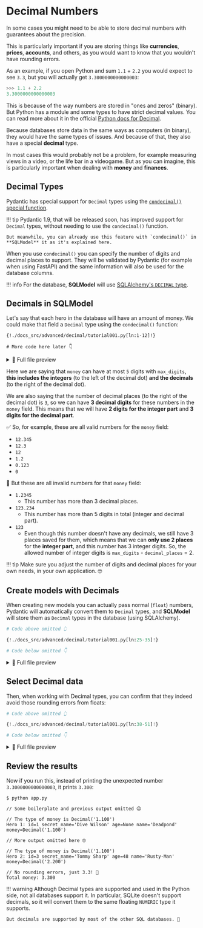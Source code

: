 # Decimal Numbers

In some cases you might need to be able to store decimal numbers with guarantees about the precision.

This is particularly important if you are storing things like **currencies**, **prices**, **accounts**, and others, as you would want to know that you wouldn't have rounding errors.

As an example, if you open Python and sum `1.1` + `2.2` you would expect to see `3.3`, but you will actually get `3.3000000000000003`:

```Python
>>> 1.1 + 2.2
3.3000000000000003
```

This is because of the way numbers are stored in "ones and zeros" (binary). But Python has a module and some types to have strict decimal values. You can read more about it in the official <a href="https://docs.python.org/3/library/decimal.html" class="external-link" target="_blank">Python docs for Decimal</a>.

Because databases store data in the same ways as computers (in binary), they would have the same types of issues. And because of that, they also have a special **decimal** type.

In most cases this would probably not be a problem, for example measuring views in a video, or the life bar in a videogame. But as you can imagine, this is particularly important when dealing with **money** and **finances**.

## Decimal Types

Pydantic has special support for `Decimal` types using the <a href="https://pydantic-docs.helpmanual.io/usage/types/#arguments-to-condecimal" class="external-link" target="_blank">`condecimal()` special function</a>.

!!! tip
    Pydantic 1.9, that will be released soon, has improved support for `Decimal` types, without needing to use the `condecimal()` function.

    But meanwhile, you can already use this feature with `condecimal()` in **SQLModel** it as it's explained here.

When you use `condecimal()` you can specify the number of digits and decimal places to support. They will be validated by Pydantic (for example when using FastAPI) and the same information will also be used for the database columns.

!!! info
    For the database, **SQLModel** will use <a href="https://docs.sqlalchemy.org/en/14/core/type_basics.html#sqlalchemy.types.DECIMAL" class="external-link" target="_blank">SQLAlchemy's `DECIMAL` type</a>.

## Decimals in SQLModel

Let's say that each hero in the database will have an amount of money. We could make that field a `Decimal` type using the `condecimal()` function:

```{.python .annotate hl_lines="12" }
{!./docs_src/advanced/decimal/tutorial001.py[ln:1-12]!}

# More code here later 👇
```

<details>
<summary>👀 Full file preview</summary>

```Python
{!./docs_src/advanced/decimal/tutorial001.py!}
```

</details>

Here we are saying that `money` can have at most `5` digits with `max_digits`, **this includes the integers** (to the left of the decimal dot) **and the decimals** (to the right of the decimal dot).

We are also saying that the number of decimal places (to the right of the decimal dot) is `3`, so we can have **3 decimal digits** for these numbers in the `money` field. This means that we will have **2 digits for the integer part** and **3 digits for the decimal part**.

✅ So, for example, these are all valid numbers for the `money` field:

* `12.345`
* `12.3`
* `12`
* `1.2`
* `0.123`
* `0`

🚫 But these are all invalid numbers for that `money` field:

* `1.2345`
    * This number has more than 3 decimal places.
* `123.234`
    * This number has more than 5 digits in total (integer and decimal part).
* `123`
    * Even though this number doesn't have any decimals, we still have 3 places saved for them, which means that we can **only use 2 places** for the **integer part**, and this number has 3 integer digits. So, the allowed number of integer digits is `max_digits` - `decimal_places` = 2.

!!! tip
    Make sure you adjust the number of digits and decimal places for your own needs, in your own application. 🤓

## Create models with Decimals

When creating new models you can actually pass normal (`float`) numbers, Pydantic will automatically convert them to `Decimal` types, and **SQLModel** will store them as `Decimal` types in the database (using SQLAlchemy).

```Python hl_lines="4-6"
# Code above omitted 👆

{!./docs_src/advanced/decimal/tutorial001.py[ln:25-35]!}

# Code below omitted 👇
```

<details>
<summary>👀 Full file preview</summary>

```Python
{!./docs_src/advanced/decimal/tutorial001.py!}
```

</details>

## Select Decimal data

Then, when working with Decimal types, you can confirm that they indeed avoid those rounding errors from floats:

```Python hl_lines="15-16"
# Code above omitted 👆

{!./docs_src/advanced/decimal/tutorial001.py[ln:38-51]!}

# Code below omitted 👇
```

<details>
<summary>👀 Full file preview</summary>

```Python
{!./docs_src/advanced/decimal/tutorial001.py!}
```

</details>

## Review the results

Now if you run this, instead of printing the unexpected number `3.3000000000000003`, it prints `3.300`:

<div class="termy">

```console
$ python app.py

// Some boilerplate and previous output omitted 😉

// The type of money is Decimal('1.100')
Hero 1: id=1 secret_name='Dive Wilson' age=None name='Deadpond' money=Decimal('1.100')

// More output omitted here 🤓

// The type of money is Decimal('1.100')
Hero 2: id=3 secret_name='Tommy Sharp' age=48 name='Rusty-Man' money=Decimal('2.200')

// No rounding errors, just 3.3! 🎉
Total money: 3.300
```

</div>

!!! warning
    Although Decimal types are supported and used in the Python side, not all databases support it. In particular, SQLite doesn't support decimals, so it will convert them to the same floating `NUMERIC` type it supports.

    But decimals are supported by most of the other SQL databases. 🎉
